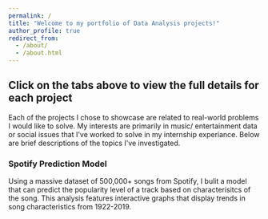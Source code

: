 ```yaml
---
permalink: /
title: "Welcome to my portfolio of Data Analysis projects!"
author_profile: true
redirect_from: 
  - /about/
  - /about.html
---
```


## Click on the tabs above to view the full details for each project ## 


Each of the projects I chose to showcase are related to real-world problems I would like to solve. My interests are primarily in music/ entertainment data or social issues that I've worked to solve in my internship experiance. Below are brief descriptions of the topics I've investigated.


### Spotify Prediction Model ###

Using a massive dataset of 500,000+ songs from Spotify, I bulit a model that can predict the popularity level of a track based on characterisitcs of the song. This analysis features interactive graphs that display trends in song characteristics from 1922-2019.
